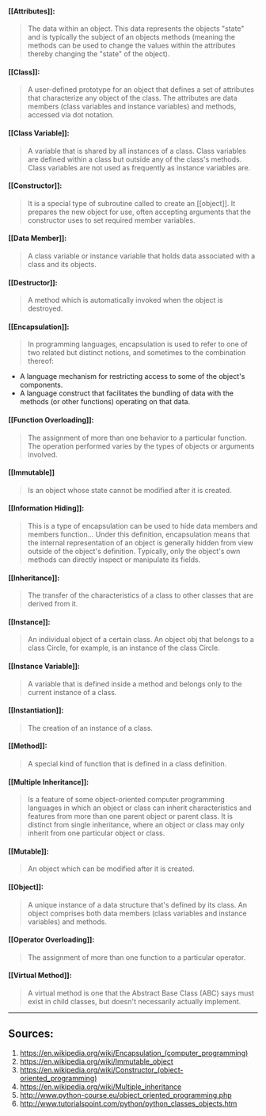 #### [[Attributes]]:
> The data within an object. This data represents the objects "state" and is typically the subject of an objects methods (meaning the methods can be used to change the values within the attributes thereby changing the "state" of the object).

#### [[Class]]:
> A user-defined prototype for an object that defines a set of attributes that characterize any object of the class. The attributes are data members (class variables and instance variables) and methods, accessed via dot notation.

#### [[Class Variable]]: 
> A variable that is shared by all instances of a class. Class variables are defined within a class but outside any of the class's methods. Class variables are not used as frequently as instance variables are.

#### [[Constructor]]:
> It is a special type of subroutine called to create an [[object]]. It prepares the new object for use, often accepting arguments that the constructor uses to set required member variables.

#### [[Data Member]]: 
> A class variable or instance variable that holds data associated with a class and its objects.

#### [[Destructor]]:
> A method which is automatically invoked when the object is destroyed.

#### [[Encapsulation]]:
> In programming languages, encapsulation is used to refer to one of two related but distinct notions, and sometimes to the combination thereof:
- A language mechanism for restricting access to some of the object's components.
- A language construct that facilitates the bundling of data with the methods (or other functions) operating on that data.

#### [[Function Overloading]]: 
> The assignment of more than one behavior to a particular function. The operation performed varies by the types of objects or arguments involved.

#### [[Immutable]]
> Is an object whose state cannot be modified after it is created.

#### [[Information Hiding]]:
> This is a type of encapsulation can be used to hide data members and members function... Under this definition, encapsulation means that the internal representation of an object is generally hidden from view outside of the object's definition. Typically, only the object's own methods can directly inspect or manipulate its fields.

#### [[Inheritance]]: 
> The transfer of the characteristics of a class to other classes that are derived from it.

#### [[Instance]]: 
> An individual object of a certain class. An object obj that belongs to a class Circle, for example, is an instance of the class Circle.

#### [[Instance Variable]]: 
> A variable that is defined inside a method and belongs only to the current instance of a class.

#### [[Instantiation]]: 
> The creation of an instance of a class.

#### [[Method]]: 
> A special kind of function that is defined in a class definition.

#### [[Multiple Inheritance]]:
>  Is a feature of some object-oriented computer programming languages in which an object or class can inherit characteristics and features from more than one parent object or parent class. It is distinct from single inheritance, where an object or class may only inherit from one particular object or class.

#### [[Mutable]]:
> An object which can be modified after it is created.

#### [[Object]]: 
> A unique instance of a data structure that's defined by its class. An object comprises both data members (class variables and instance variables) and methods.

#### [[Operator Overloading]]: 
> The assignment of more than one function to a particular operator.

#### [[Virtual Method]]:
>A virtual method is one that the Abstract Base Class (ABC) says must exist in child classes, but doesn't necessarily actually implement. 

***
## Sources:
1. https://en.wikipedia.org/wiki/Encapsulation_(computer_programming)
3. https://en.wikipedia.org/wiki/Immutable_object
2. https://en.wikipedia.org/wiki/Constructor_(object-oriented_programming)
1. https://en.wikipedia.org/wiki/Multiple_inheritance
2. http://www.python-course.eu/object_oriented_programming.php
3. http://www.tutorialspoint.com/python/python_classes_objects.htm